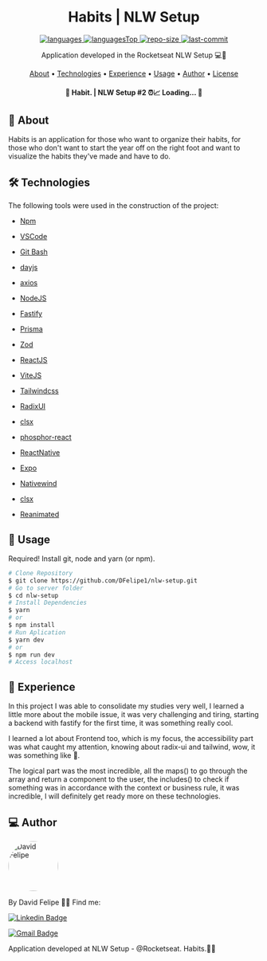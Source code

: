 
<h1 align="center">
    Habits | NLW Setup
</h1>

<div align="center">

  <a href="">
    <img src="https://img.shields.io/github/languages/count/DFelipe1/nlw-setup.svg?color=00B37E" alt="languages" >
  </a>

  <a href="">
    <img src="https://img.shields.io/github/languages/top/DFelipe1/nlw-setup.svg?color=00B37E" alt="languagesTop" >
  </a>

  <a href="">
    <img src="https://img.shields.io/github/repo-size/DFelipe1/nlw-setup.svg?color=00B37E" alt="repo-size" >
  </a>

  <a href="">
    <img src="https://img.shields.io/github/last-commit/DFelipe1/nlw-setup.svg?color=00B37E" alt="last-commit" >
  </a>

</div>

<p align="center"> Application developed in the Rocketseat NLW Setup 💻🚀 </p>

<p align="center">
 <a href="#about">About</a> •
 <a href="#technologies">Technologies</a> •
 <a href="#experience">Experience</a> •
 <a href="#usage">Usage</a> •
 <a href="#author">Author</a> •
 <a href="#license">License</a>
</p>

<h4 align="center">
	 📝 Habit. | NLW Setup #2 ⏰📈 Loading...  📝
</h4>

<h2 id="about" > 🎯 About </h2>

Habits is an application for those who want to organize their habits, for those who don't want to start the year off on the right foot and want to visualize the habits they've made and have to do.

<h2 id="technologies"> 🛠 Technologies </h2>

The following tools were used in the construction of the project:

- [Npm](https://www.npmjs.com)
- [VSCode](https://code.visualstudio.com)
- [Git Bash](https://gitforwindows.org/)
- [dayjs](https://day.js.org)
- [axios](https://axios-http.com)

- [NodeJS](https://nodejs.org/en/)
- [Fastify](https://www.fastify.io)
- [Prisma](https://www.prisma.io)
- [Zod](https://zod.dev)

- [ReactJS](https://reactjs.org)
- [ViteJS](https://vitejs.dev)
- [Tailwindcss](https://tailwindcss.com/)
- [RadixUI](https://www.radix-ui.com)
- [clsx](https://www.npmjs.com/package/clsx)
- [phosphor-react](https://phosphoricons.com)

- [ReactNative](https://reactnative.dev)
- [Expo](https://expo.dev)
- [Nativewind](https://www.nativewind.dev)
- [clsx](https://www.npmjs.com/package/clsx)
- [Reanimated](https://docs.expo.dev/versions/latest/sdk/reanimated/)


<h2 id="usage" > 👷 Usage </h2>

Required! Install git, node and yarn (or npm).

```bash
# Clone Repository
$ git clone https://github.com/DFelipe1/nlw-setup.git
# Go to server folder
$ cd nlw-setup
# Install Dependencies
$ yarn
# or
$ npm install
# Run Aplication
$ yarn dev
# or
$ npm run dev
# Access localhost
```

<h2 id="experience"> 🧪 Experience </h2>
In this project I was able to consolidate my studies very well, I learned a little more about the mobile issue, it was very challenging and tiring, starting a backend with fastify for the first time, it was something really cool.

I learned a lot about Frontend too, which is my focus, the accessibility part was what caught my attention, knowing about radix-ui and tailwind, wow, it was something like 🤯.

The logical part was the most incredible, all the maps() to go through the array and return a component to the user, the includes() to check if something was in accordance with the context or business rule, it was incredible, I will definitely get ready more on these technologies.


<h2 id="author"> 💻 Author </h2>

<img style="border-radius: 50%;" src="https://github.com/DFelipe1.png" width="100px;" alt="David Felipe"/>

By David Felipe 👋🏽 Find me:


[![Linkedin Badge](https://img.shields.io/badge/-DavidFelipe-blue?style=flat-square&logo=Linkedin&logoColor=white&link=https://www.linkedin.com/in/lipedev/)](https://www.linkedin.com/in/lipedev/)

[![Gmail Badge](https://img.shields.io/badge/-davidf.30.10@gmail.com-c14438?style=flat-square&logo=Gmail&logoColor=white&link=mailto:davidf.30.10@gmail.com)](mailto:davidf.30.10@gmail.com)

Application developed at NLW Setup - @Rocketseat. Habits.🚀💜

